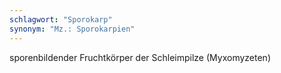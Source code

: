 ```yaml
---
schlagwort: "Sporokarp"
synonym: "Mz.: Sporokarpien"
---
```

sporenbildender Fruchtkörper der Schleimpilze (Myxomyzeten)

